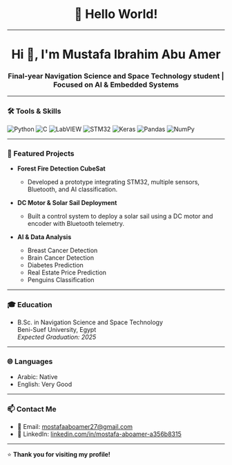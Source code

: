 <div align="center" width="50">

<h1 align="center">👋 Hello World!</h1>

</div>

<hr></hr>

<h1 align="center">Hi 👋, I'm Mustafa Ibrahim Abu Amer</h1>
<h3 align="center">Final-year Navigation Science and Space Technology student | Focused on AI & Embedded Systems</h3>

---

### 🛠️ Tools & Skills
![Python](https://img.shields.io/badge/Python-FFD43B?style=flat&logo=python&logoColor=darkgreen)
![C](https://img.shields.io/badge/C-00599C?style=flat&logo=c&logoColor=white)
![LabVIEW](https://img.shields.io/badge/LabVIEW-FFB000?style=flat&logo=National-Instruments&logoColor=white)
![STM32](https://img.shields.io/badge/STM32-03234B?style=flat&logo=STMicroelectronics&logoColor=white)
![Keras](https://img.shields.io/badge/Keras-D00000?style=flat&logo=keras&logoColor=white)
![Pandas](https://img.shields.io/badge/Pandas-150458?style=flat&logo=pandas&logoColor=white)
![NumPy](https://img.shields.io/badge/NumPy-013243?style=flat&logo=numpy&logoColor=white)

---

### 🚀 Featured Projects

- **Forest Fire Detection CubeSat**
  - Developed a prototype integrating STM32, multiple sensors, Bluetooth, and AI classification.
  
- **DC Motor & Solar Sail Deployment**
  - Built a control system to deploy a solar sail using a DC motor and encoder with Bluetooth telemetry.

- **AI & Data Analysis**
  - Breast Cancer Detection
  - Brain Cancer Detection
  - Diabetes Prediction
  - Real Estate Price Prediction
  - Penguins Classification

---

### 🎓 Education
- B.Sc. in Navigation Science and Space Technology  
  Beni-Suef University, Egypt  
  *Expected Graduation: 2025*

---

### 🌐 Languages
- Arabic: Native
- English: Very Good

---

### 📫 Contact Me
- 📧 Email: mostafaaboamer27@gmail.com
- 🔗 LinkedIn: [linkedin.com/in/mostafa-aboamer-a356b8315](https://www.linkedin.com/in/mostafa-aboamer-a356b8315)

---

⭐ **Thank you for visiting my profile!**
